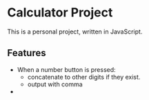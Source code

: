 # Calculator Project

This is a personal project, written in JavaScript.

## Features

- When a number button is pressed:
  - concatenate to other digits if they exist.
  - output with comma
-

